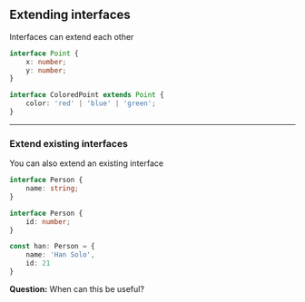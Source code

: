 ## Extending interfaces

Interfaces can extend each other

```typescript
interface Point {
    x: number;
    y: number;
}

interface ColoredPoint extends Point {
    color: 'red' | 'blue' | 'green';
}
```

---

### Extend existing interfaces

You can also extend an existing interface

```typescript
interface Person {
    name: string;
}

interface Person {
    id: number;
}

const han: Person = {
    name: 'Han Solo',
    id: 21
}
```

**Question:** When can this be useful?

<!-- .element class="fragment" data-fragment-index="0" -->
